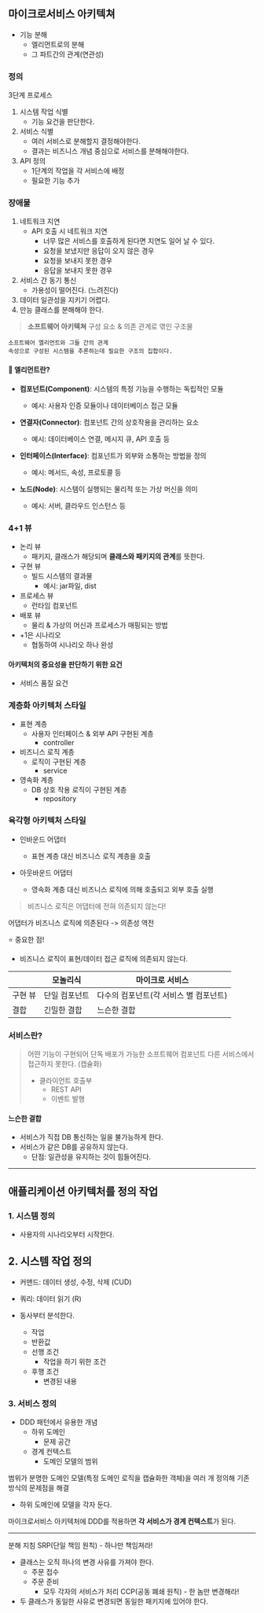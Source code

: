 ## 마이크로서비스 아키텍쳐
- 기능 분해
    - 엘리먼트로의 분해
    - 그 파트간의 관계(연관성)

### 정의

3단계 프로세스
1. 시스템 작업 식별
    - 기능 요건을 판단한다.
2. 서비스 식별
    - 여러 서비스로 분해할지 결정해야한다.
    - 결과는 비즈니스 개념 중심으로 서비스를 분해해야한다.
3. API 정의
    - 1단계의 작업을 각 서비스에 배정
    - 필요한 기능 추가

### 장애물
1. 네트워크 지연
    - API 호출 시 네트워크 지연
        - 너무 많은 서비스를 호출하게 된다면 지연도 일어 날 수 있다.
        - 요청을 보냈지만 응답이 오지 않은 경우
        - 요청을 보내지 못한 경우
        - 응답을 보내지 못한 경우
2. 서비스 간 동기 통신
    - 가용성이 떨어진다. (느려진다)
3. 데이터 일관성을 지키기 어렵다.
4. 만능 클래스를 분해해야 한다.

> **소프트웨어 아키텍쳐**
> 구성 요소 & 의존 관계로 엮인 구조물

```
소프트웨어 엘리먼트와 그들 간의 관계
속성으로 구성된 시스템을 추론하는데 필요한 구조의 집합이다.
```

#### 🚨 엘리먼트란?

- **컴포넌트(Component)**: 시스템의 특정 기능을 수행하는 독립적인 모듈
    - 예시: 사용자 인증 모듈이나 데이터베이스 접근 모듈

- **연결자(Connector)**: 컴포넌트 간의 상호작용을 관리하는 요소
    - 예시: 데이터베이스 연결, 메시지 큐, API 호출 등

- **인터페이스(Interface)**: 컴포넌트가 외부와 소통하는 방법을 정의
    - 예시: 메서드, 속성, 프로토콜 등

- **노드(Node)**: 시스템이 실행되는 물리적 또는 가상 머신을 의미
    - 예시: 서버, 클라우드 인스턴스 등


### 4+1 뷰

- 논리 뷰
    - 패키지, 클래스가 해당되며 **클래스와 패키지의 관계**를 뜻한다.
- 구현 뷰
    - 빌드 시스템의 결과물
        - 예시: jar파일, dist
- 프로세스 뷰
    - 런타임 컴포넌트
- 배포 뷰
    - 물리 & 가상의 머신과 프로세스가 매핑되는 방법
- +1은 시나리오
    - 협동하여 시나리오 하나 완성



#### 아키텍처의 중요성을 판단하기 위한 요건

- 서비스 품질 요건

### 계층화 아키텍처 스타일
- 표현 계층
    - 사용자 인터페이스 & 외부 API  구현된 계층
        - controller
- 비즈니스 로직 계층
    - 로직이 구현된 계층
        - service
- 영속화 계층
    - DB 상호 작용 로직이 구현된 계층
        - repository

### 육각형 아키텍처 스타일
- 인바운드 어댑터
    - 표현 계층 대신 비즈니스 로직 계층을 호출

- 아웃바운드 어댑터
    - 영속화 계층 대신 비즈니스 로직에 의해 호출되고 외부 호출 실행

> 비즈니스 로직은 어댑터에 전혀 의존되지 않는다!

어댑터가 비즈니스 로직에 의존된다 -> 의존성 역전

⭐ 중요한 점!
- 비즈니스 로직이 표현/데이터 접근 로직에 의존되지 않는다.


|      | 모놀리식    | 마이크로 서비스               |
| ---- | ------- | ---------------------- |
| 구현 뷰 | 단일 컴포넌트 | 다수의 컴포넌트(각 서비스 별 컴포넌트) |
| 결합   | 긴밀한 결합  | 느슨한 결합                 |

### 서비스란?
> 어떤 기능이 구현되어 단독 배포가 가능한 소프트웨어 컴포넌트
> 다른 서비스에서 접근하지 못한다. (캡슐화)
> 	- 클라이언트 호출부
> 		- REST API
> 		- 이벤트 발행

#### 느슨한 결합
- 서비스가 직접 DB 통신하는 일을 불가능하게 한다.
- 서비스가 같은 DB를 공유하지 않는다.
    - 단점: 일관성을 유지하는 것이 힘들어진다.



-----

## 애플리케이션 아키텍처를 정의 작업

### 1. 시스템 정의

- 사용자의 시나리오부터 시작한다.

## 2. 시스템 작업 정의

- 커맨드: 데이터 생성, 수정, 삭제 (CUD)
- 쿼리: 데이터 읽기 (R)

- 동사부터 분석한다.
    - 작업
    - 반환값
    - 선행 조건
        - 작업을 하기 위한 조건
    - 후행 조건
        - 변경된 내용

### 3. 서비스 정의
- DDD 패턴에서 유용한 개념
    - 하위 도메인
        - 문제 공간
    - 경계 컨텍스트
        - 도메인 모델의 범위

범위가 분명한 도메인 모델(특정 도메인 로직을 캡슐화한 객체)을 여러 개 정의해 기존 방식의 문제점을 해결
- 하위 도메인에 모델을 각자 둔다.

마이크로서비스 아키텍처에 DDD를 적용하면 **각 서비스가 경계 컨텍스트**가 된다.

---

분해 지침
SRP(단일 책임 원칙) - 하나만 책임져라!
- 클래스는 오직 하나의 변경 사유를 가져야 한다.
    - 주문 접수
    - 주문 준비
        - 모두 각자의 서비스가 처리
          CCP(공동 폐쇄 원칙) - 한 놈만 변경해라!
- 두 클래스가 동일한 사유로 변경되면 동일한 패키지에 있어야 한다.

